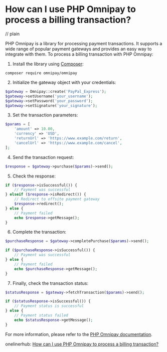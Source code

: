 # How can I use PHP Omnipay to process a billing transaction?
// plain

PHP Omnipay is a library for processing payment transactions. It supports a wide range of popular payment gateways and provides an easy way to integrate with them. To process a billing transaction with PHP Omnipay:

1. Install the library using [Composer](https://getcomposer.org/):
```
composer require omnipay/omnipay
```
2. Initialize the gateway object with your credentials:
```php
$gateway = Omnipay::create('PayPal_Express');
$gateway->setUsername('your_username');
$gateway->setPassword('your_password');
$gateway->setSignature('your_signature');
```
3. Set the transaction parameters:
```php
$params = [
    'amount' => 10.00,
    'currency' => 'USD',
    'returnUrl' => 'https://www.example.com/return',
    'cancelUrl' => 'https://www.example.com/cancel',
];
```
4. Send the transaction request:
```php
$response = $gateway->purchase($params)->send();
```
5. Check the response:
```php
if ($response->isSuccessful()) {
    // Payment was successful
} elseif ($response->isRedirect()) {
    // Redirect to offsite payment gateway
    $response->redirect();
} else {
    // Payment failed
    echo $response->getMessage();
}
```
6. Complete the transaction:
```php
$purchaseResponse = $gateway->completePurchase($params)->send();

if ($purchaseResponse->isSuccessful()) {
    // Payment was successful
} else {
    // Payment failed
    echo $purchaseResponse->getMessage();
}
```
7. Finally, check the transaction status:
```php
$statusResponse = $gateway->fetchTransaction($params)->send();

if ($statusResponse->isSuccessful()) {
    // Payment status is successful
} else {
    // Payment status failed
    echo $statusResponse->getMessage();
}
```

For more information, please refer to the [PHP Omnipay documentation](https://omnipay.thephpleague.com/).

onelinerhub: [How can I use PHP Omnipay to process a billing transaction?](https://onelinerhub.com/php-omnipay/how-can-i-use-php-omnipay-to-process-a-billing-transaction)